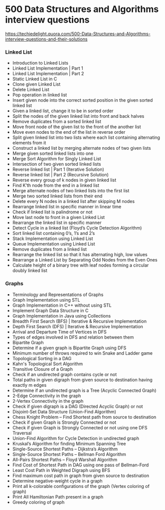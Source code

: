# 500 Data Structures and Algorithms interview questions 

https://techiedelight.quora.com/500-Data-Structures-and-Algorithms-interview-questions-and-their-solutions

### Linked List

* Introduction to Linked Lists
* Linked List Implementation | Part 1
* Linked List Implementation | Part 2
* Static Linked List in C
* Clone given Linked List
* Delete Linked List
* Pop operation in linked list
* Insert given node into the correct sorted position in the given sorted linked list
* Given a linked list, change it to be in sorted order
* Split the nodes of the given linked list into front and back halves
* Remove duplicates from a sorted linked list
* Move front node of the given list to the front of the another list
* Move even nodes to the end of the list in reverse order
* Split given linked list into two lists where each list containing alternating elements from it
* Construct a linked list by merging alternate nodes of two given lists
* Merge given sorted linked lists into one
* Merge Sort Algorithm for Singly Linked List
* Intersection of two given sorted linked lists
* Reverse linked list | Part 1 (Iterative Solution)
* Reverse linked list | Part 2 (Recursive Solution)
* Reverse every group of k nodes in given linked list
* Find K’th node from the end in a linked list
* Merge alternate nodes of two linked lists into the first list
* Merge two sorted linked lists from their end
* Delete every N nodes in a linked list after skipping M nodes
* Rearrange linked list in specific manner in linear time
* Check if linked list is palindrome or not
* Move last node to front in a given Linked List
* Rearrange the linked list in specific manner
* Detect Cycle in a linked list (Floyd’s Cycle Detection Algorithm)
* Sort linked list containing 0’s, 1’s and 2’s
* Stack Implementation using Linked List
* Queue Implementation using Linked List
* Remove duplicates from a linked list
* Rearrange the linked list so that it has alternating high, low values
* Rearrange a Linked List by Separating Odd Nodes from the Even Ones
* Calculate height of a binary tree with leaf nodes forming a circular doubly linked list

### Graphs

* Terminology and Representations of Graphs
* Graph Implementation using STL
* Graph Implementation in C++ without using STL
* Implement Graph Data Structure in C
* Graph Implementation in Java using Collections
* Breadth First Search (BFS) | Iterative & Recursive Implementation
* Depth First Search (DFS) | Iterative & Recursive Implementation
* Arrival and Departure Time of Vertices in DFS
* Types of edges involved in DFS and relation between them
* Bipartite Graph
* Determine if a given graph is Bipartite Graph using DFS
* Minimum number of throws required to win Snake and Ladder game
* Topological Sorting in a DAG
* Kahn's Topological Sort Algorithm
* Transitive Closure of a Graph
* Check if an undirected graph contains cycle or not
* Total paths in given digraph from given source to destination having exactly m edges
* Determine if an undirected graph is a Tree (Acyclic Connected Graph)
* 2-Edge Connectivity in the graph
* 2-Vertex Connectivity in the graph
* Check if given digraph is a DAG (Directed Acyclic Graph) or not
* Disjoint-Set Data Structure (Union-Find Algorithm)
* Chess Knight Problem – Find Shortest path from source to destination
* Check if given Graph is Strongly Connected or not
* Check if given Graph is Strongly Connected or not using one DFS Traversal
* Union-Find Algorithm for Cycle Detection in undirected graph
* Kruskal’s Algorithm for finding Minimum Spanning Tree
* Single-Source Shortest Paths – Dijkstra’s Algorithm
* Single-Source Shortest Paths – Bellman Ford Algorithm
* All-Pairs Shortest Paths – Floyd Warshall Algorithm
* Find Cost of Shortest Path in DAG using one pass of Bellman-Ford
* Least Cost Path in Weighted Digraph using BFS
* Find maximum cost path in graph from given source to destination
* Determine negative-weight cycle in a graph
* Print all k-colorable configurations of the graph (Vertex coloring of graph)
* Print All Hamiltonian Path present in a graph
* Greedy coloring of graph

